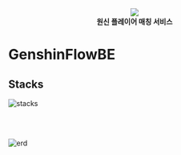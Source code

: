 <div align="center">
 <img src="https://github.com/user-attachments/assets/af33af76-9e7f-4928-ab18-06fe324ca505">
 <br>
<b>원신 플레이어 매칭 서비스</b>
</div>

# GenshinFlowBE

## Stacks

![stacks](https://github.com/user-attachments/assets/972a92d8-3a79-432e-9cda-c6da89771275)

<br>
<br>

![erd](https://github.com/user-attachments/assets/d614d77a-0c83-49e0-9b03-211f1bbdb620)
